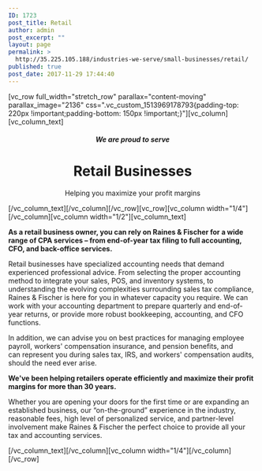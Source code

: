 ```yaml
---
ID: 1723
post_title: Retail
author: admin
post_excerpt: ""
layout: page
permalink: >
  http://35.225.105.188/industries-we-serve/small-businesses/retail/
published: true
post_date: 2017-11-29 17:44:40
---
```

[vc_row full_width="stretch_row" parallax="content-moving" parallax_image="2136" css=".vc_custom_1513969178793{padding-top: 220px !important;padding-bottom: 150px !important;}"][vc_column][vc_column_text]
<h5 style="text-align: center;">We are proud to serve</h5>
<h1 style="text-align: center;">Retail Businesses</h1>
<p style="text-align: center;">Helping you maximize your profit margins</p>
[/vc_column_text][/vc_column][/vc_row][vc_row][vc_column width="1/4"][/vc_column][vc_column width="1/2"][vc_column_text]
<p style="font-weight: 400;"><b><strong>As a retail business owner, you can rely on Raines &amp; Fischer for a wide range of CPA services – from end-of-year tax filing to full accounting, CFO, and back-office services.</strong></b></p>
<p style="font-weight: 400;">Retail businesses have specialized accounting needs that demand experienced professional advice. From selecting the proper accounting method to integrate your sales, POS, and inventory systems, to understanding the evolving complexities surrounding sales tax compliance, Raines &amp; Fischer is here for you in whatever capacity you require. We can work with your accounting department to prepare quarterly and end-of-year returns, or provide more robust bookkeeping, accounting, and CFO functions.</p>
<p style="font-weight: 400;">In addition, we can advise you on best practices for managing employee payroll, workers' compensation insurance, and pension benefits, and can represent you during sales tax, IRS, and workers' compensation audits, should the need ever arise.</p>
<p style="font-weight: 400;"><b><strong>We've been helping retailers operate efficiently and maximize their profit margins for more than 30 years.</strong></b></p>
<p style="font-weight: 400;">Whether you are opening your doors for the first time or are expanding an established business, our “on-the-ground” experience in the industry, reasonable fees, high level of personalized service, and partner-level involvement make Raines &amp; Fischer the perfect choice to provide all your tax and accounting services.</p>
[/vc_column_text][/vc_column][vc_column width="1/4"][/vc_column][/vc_row]